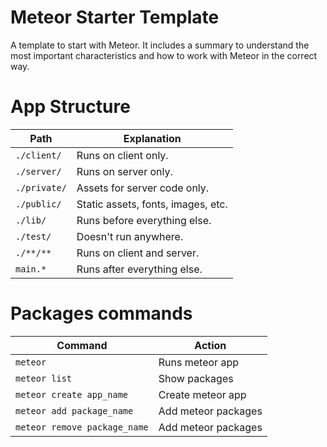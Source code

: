 # Meteor Starter Template
A template to start with Meteor. It includes a summary to understand the most important characteristics and how to work with Meteor in the correct way.

# App Structure
Path         | Explanation
----------   | -------------
`./client/`  | Runs on client only.
`./server/`  | Runs on server only.
`./private/` | Assets for server code only.
`./public/`  | Static assets, fonts, images, etc.
`./lib/`     | Runs before everything else.
`./test/`    | Doesn't run anywhere.
`./**/**`    | Runs on client and server.
`main.*`     | Runs after everything else.

# Packages commands

Command                      | Action
---------------------------  | -------------
`meteor`                     | Runs meteor app
`meteor list`                | Show packages
`meteor create app_name`     | Create meteor app
`meteor add package_name`    | Add meteor packages
`meteor remove package_name` | Add meteor packages
